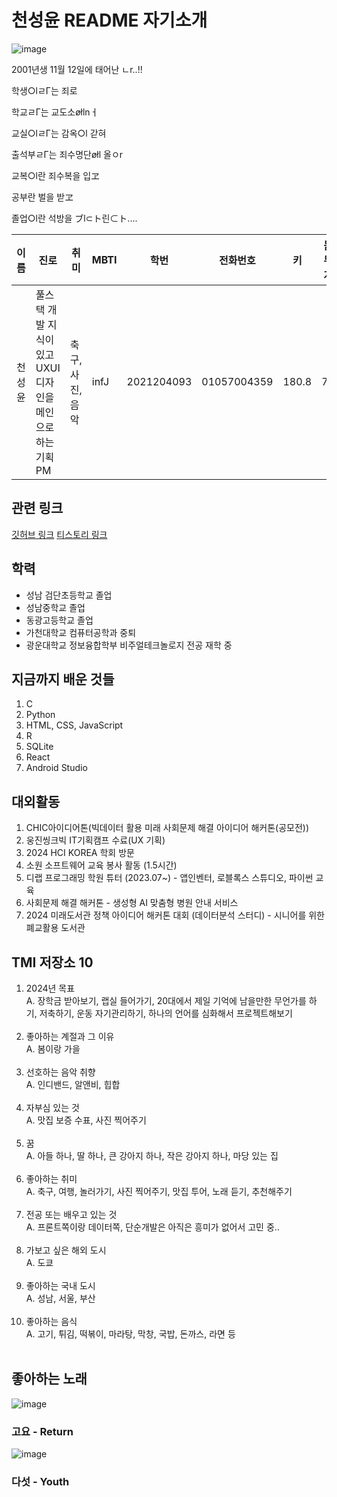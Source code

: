 # **천성윤 README 자기소개**
![image](https://github.com/seongyun4359/Front-end_Study/assets/144205093/b8974429-e223-4ec8-82d4-7f6799f77c8f)

2001년생 11월 12일에 태어난 ㄴr..!! </br>

학생○lㄹΓ는 죄로</br>

학교ㄹΓ는 교도소øłlnㅓ</br>

교실○lㄹΓ는 감옥○l 갇혀</br>

출석부ㄹΓ는 죄수명단øłl 올ㅇr</br>

교복○l란 죄수복을 입ヱ</br>

공부란 벌을 받ヱ</br>

졸업○l란 석방을 ブl⊂ト린⊂ト....</br>

| 이름 | 진로 | 취미 | MBTI | 학번 | 전화번호 | 키 | 몸무게 |
| --- | --- | --- | --- | --- | --- |--- | --- |
| 천성윤 | 풀스택 개발 지식이 있고 UXUI디자인을 메인으로 하는 기획 PM | 축구, 사진, 음악 | infJ | 2021204093 | 01057004359 | 180.8 | 77 |

## 관련 링크 
[깃허브 링크](https://github.com/seongyun4359)
[티스토리 링크](https://lucharomantico.tistory.com/)

## 학력
- 성남 검단초등학교 졸업
- 성남중학교 졸업
- 동광고등학교 졸업
- 가천대학교 컴퓨터공학과 중퇴
- 광운대학교 정보융합학부 비주얼테크놀로지 전공 재학 중

## 지금까지 배운 것들
1. C
2. Python
3. HTML, CSS, JavaScript
4. R
5. SQLite
6. React
7. Android Studio

## 대외활동
1. CHIC아이디어톤(빅데이터 활용 미래 사회문제 해결 아이디어 해커톤(공모전))
2. 웅진씽크빅 IT기획캠프 수료(UX 기획)
3. 2024 HCI KOREA 학회 방문
4. 소원 소프트웨어 교육 봉사 활동 (1.5시간)
5. 디랩 프로그래밍 학원 튜터 (2023.07~) - 앱인벤터, 로블록스 스튜디오, 파이썬 교육
6. 사회문제 해결 해커톤 - 생성형 AI 맞춤형 병원 안내 서비스
7. 2024 미래도서관 정책 아이디어 해커톤 대회 (데이터분석 스터디) - 시니어를 위한 폐교활용 도서관

## TMI 저장소 10
1. 2024년 목표</br>
A.  장학금 받아보기, 랩실 들어가기, 20대에서 제일 기억에 남을만한 무언가를 하기, 저축하기, 운동 자기관리하기, 하나의 언어를 심화해서 프로젝트해보기  </br></br>
2. 좋아하는 계절과 그 이유</br>
A.  봄이랑 가을  </br></br>
3. 선호하는 음악 취향</br>
A.  인디밴드, 알앤비, 힙합  </br></br>
4. 자부심 있는 것</br>
A.  맛집 보증 수표, 사진 찍어주기  </br></br>
5. 꿈 </br>
A. 아들 하나, 딸 하나, 큰 강아지 하나, 작은 강아지 하나, 마당 있는 집 </br></br>
6. 좋아하는 취미</br>
A.  축구, 여행, 놀러가기, 사진 찍어주기, 맛집 투어, 노래 듣기, 추천해주기  </br></br>
7. 전공 또는 배우고 있는 것</br>
A.  프론트쪽이랑 데이터쪽, 단순개발은 아직은 흥미가 없어서 고민 중..  </br></br>
8. 가보고 싶은 해외 도시</br>
A. 도쿄 </br></br>
9. 좋아하는 국내 도시</br>
A.  성남, 서울, 부산  </br></br>
10. 좋아하는 음식</br>
A.  고기, 튀김, 떡볶이, 마라탕, 막창, 국밥, 돈까스, 라면 등  </br></br>

   
## 좋아하는 노래
![image](https://github.com/seongyun4359/Front-end_Study/assets/144205093/77ec2190-ccbd-4678-8b12-ad85649ca91c)
### 고요 - Return
![image](https://github.com/seongyun4359/Front-end_Study/assets/144205093/c0b0fad9-9a71-4355-b1a5-efd1ccb08310)
### 다섯 - Youth




